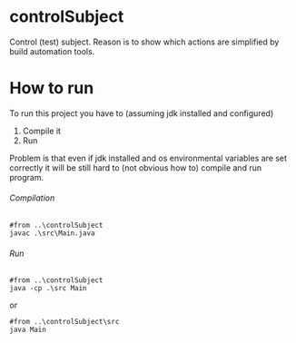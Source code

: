 # controlSubject
Control (test) subject. Reason is to show which actions are simplified by build automation tools.

# How to run #
To run this project you have to (assuming jdk installed and configured)

1. Compile it
2. Run

Problem is that even if jdk installed and os environmental variables are set correctly it will be still hard to (not obvious how to) compile and run program.

###### Compilation #

	#from ..\controlSubject
	javac .\src\Main.java

###### Run #

	#from ..\controlSubject
	java -cp .\src Main
or

	#from ..\controlSubject\src
	java Main
